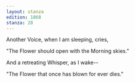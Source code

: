 ```yaml
---
layout: stanza
edition: 1868
stanza: 28
---
```


Another Voice, when I am sleeping, cries,

"The Flower should open with the Morning skies."

And a retreating Whisper, as I wake--

"The Flower that once has blown for ever dies."
